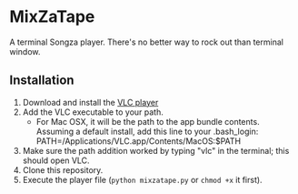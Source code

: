 # MixZaTape

A terminal Songza player. There's no better way to rock out than terminal window.

## Installation

1. Download and install the [VLC player](http://www.videolan.org/vlc/index.html)
2. Add the VLC executable to your path.
	* For Mac OSX, it will be the path to the app bundle contents. Assuming a default install, add this line to your .bash_login: PATH=/Applications/VLC.app/Contents/MacOS:$PATH
3. Make sure the path addition worked by typing "vlc" in the terminal; this should open VLC.
4. Clone this repository.
5. Execute the player file (`python mixzatape.py` or `chmod +x` it first).
